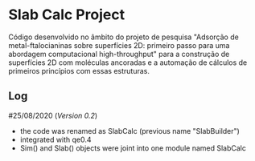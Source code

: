 # Slab Calc Project

Código desenvolvido no âmbito do projeto de pesquisa "Adsorção de  metal-ftalocianinas sobre superfícies 2D: primeiro passo para uma  abordagem computacional high-throughput" para a construção de superfícies 2D com moléculas ancoradas e a automação de cálculos de  primeiros princípios com essas estruturas.

## Log

#25/08/2020 (*Version 0.2*)

- the code was renamed as SlabCalc (previous name "SlabBuilder")
- integrated with qe0.4
- Sim() and Slab() objects were joint into one module named SlabCalc 
